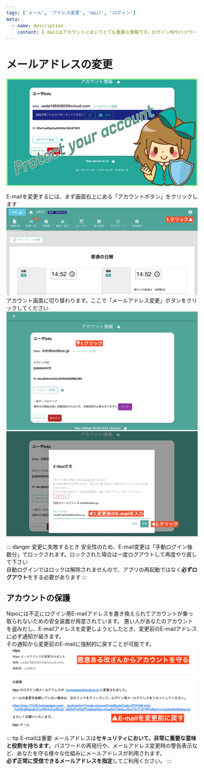 ```yaml
---
tags: ['メール', 'アドレス変更', 'mail', 'ログイン']
meta:
  - name: description
    content: E-mailはアカウントにおいてとても重要な情報です。ログイン時やパスワードの再設定時ににも利用されます
---
```

# メールアドレスの変更
![アカウントの設定-見出し](../../image/icatch/i11.png)

E-mailを変更するには、まず画面右上にある「アカウントボタン」をクリックします
![操作ガイド-アカウント画面を開く](./account/a8.png)
アカウント画面に切り替わります。ここで「メールアドレス変更」ボタンをクリックしてください
![操作ガイド-アカウント画面の表示](./account/a9.png)
![操作ガイド-E_mail変更の画面](./account/a10.png)

::: danger 変更に失敗するとき
安全性のため、E-mail変更は「手動ログイン後数分」でロックされます。ロックされた場合は一度ログアウトして再度やり直して下さい  
自動ログインではロックは解除されませんので、アプリの再起動ではなく**必ずログアウト**をする必要があります
:::

## アカウントの保護
Nipoには不正にログイン用E-mailアドレスを書き換えられてアカウントが乗っ取られないための安全装置が用意されています。
悪い人があなたのアカウントを盗みだし、E-mailアドレスを変更しようとしたとき、変更前のE-mailアドレスに必ず通知が届きます。  
その通知から変更前のE-mailに強制的に戻すことが可能です。
![操作ガイド-E-mailを不正に利用されたときの警告](./account/a11.png)

::: tip E-mailは重要
メールアドレスは**セキュリティにおいて、非常に重要な意味と役割を持ちます**。パスワードの再発行や、メールアドレス変更時の警告表示など、あなたを守る様々な仕組みにメールアドレスが利用されます。  
**必ず正常に受信できるメールアドレスを指定**してご利用ください。
:::
